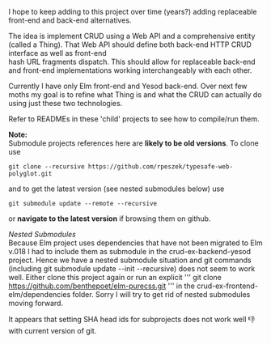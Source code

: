 
I hope to keep adding to this project over time (years?) adding replaceable 
front-end and back-end alternatives.

The idea is implement CRUD using a Web API and a comprehensive entity (called a Thing).
That Web API should define both back-end HTTP CRUD interface as well as front-end  
hash URL fragments dispatch. This should allow for replaceable back-end and front-end implementations
working interchangeably with each other.

Currently I have only Elm front-end and Yesod back-end.
Over next few moths my goal is to refine what Thing is and what the CRUD can actually do using just 
these two technologies.

Refer to READMEs in these 'child' projects to see how to compile/run them.

__Note:__  
Submodule projects references here are __likely to be old versions__. To clone use
```
git clone --recursive https://github.com/rpeszek/typesafe-web-polyglot.git
```
and to get the latest version (see nested submodules below) use
```
git submodule update --remote --recursive
```
or __navigate to the latest version__ if browsing them on github.  

*Nested Submodules*  
Because Elm project uses dependencies that have not been migrated to Elm v.018 I had to include
them as submodule in the crud-ex-backend-yesod project.  Hence we have a nested submodule situation and git commands (including git submodule update --init --recursive) does not seem to work well.  Either clone this project again or run an explicit 
'''
git clone https://github.com/benthepoet/elm-purecss.git
''' 
in the crud-ex-frontend-elm/dependencies folder.  Sorry I will try to get rid of nested submodules moving forward.


It appears that setting SHA head ids for subprojects does not work well :-1: with current version of git.
 
